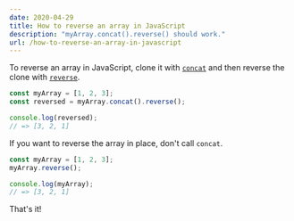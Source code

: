 ```yaml
---
date: 2020-04-29
title: How to reverse an array in JavaScript
description: "myArray.concat().reverse() should work."
url: /how-to-reverse-an-array-in-javascript
---
```


To reverse an array in JavaScript, clone it with [`concat`](https://developer.mozilla.org/en-US/docs/Web/JavaScript/Reference/Global_Objects/Array/concat) and then reverse the clone with [`reverse`](https://developer.mozilla.org/en-US/docs/Web/JavaScript/Reference/Global_Objects/Array/reverse).

```js
const myArray = [1, 2, 3];
const reversed = myArray.concat().reverse();

console.log(reversed);
// => [3, 2, 1]
```

If you want to reverse the array in place, don't call `concat`.

```js
const myArray = [1, 2, 3];
myArray.reverse();

console.log(myArray);
// => [3, 2, 1]
```

That's it!
